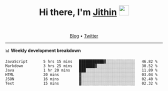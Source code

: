 <h1 align="center">Hi there, I'm <a href="https://jithset.github.io/" target="_blank">Jithin</a> <img
src="https://github.com/blackcater/blackcater/raw/main/images/Hi.gif" height="32" /></h1>

<br />

<p align="center">
  <a href="https://jithset.github.io">Blog</a> •
  <a href="https://twitter.com/jithset">Twitter</a>
</p>

---

📊 **Weekly development breakdown**

<!--START_SECTION:waka-->

```text
JavaScript       5 hrs 15 mins   ███████████▓░░░░░░░░░░░░░   46.82 %
Markdown         3 hrs 25 mins   ███████▓░░░░░░░░░░░░░░░░░   30.52 %
Java             1 hr 20 mins    ███░░░░░░░░░░░░░░░░░░░░░░   11.89 %
HTML             20 mins         ▓░░░░░░░░░░░░░░░░░░░░░░░░   03.04 %
JSON             16 mins         ▓░░░░░░░░░░░░░░░░░░░░░░░░   02.40 %
Text             15 mins         ▓░░░░░░░░░░░░░░░░░░░░░░░░   02.32 %
```

<!--END_SECTION:waka-->

